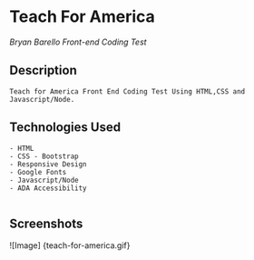 # Teach For America 

*Bryan Barello Front-end Coding Test*
## Description

```
Teach for America Front End Coding Test Using HTML,CSS and Javascript/Node.

```

## Technologies Used

```
- HTML
- CSS - Bootstrap 
- Responsive Design 
- Google Fonts
- Javascript/Node
- ADA Accessibility


```

## Screenshots
![Image] {teach-for-america.gif}
```
